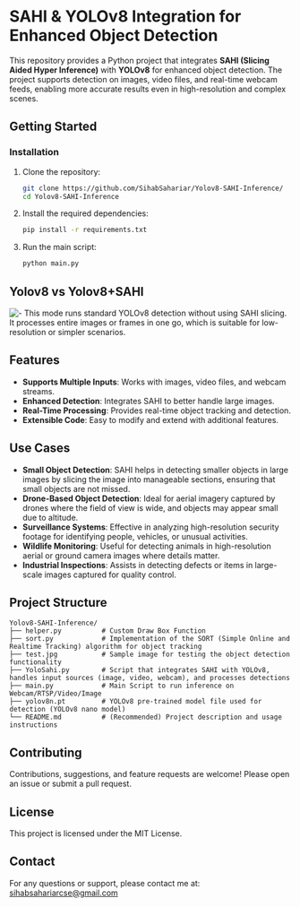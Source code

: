 
# SAHI & YOLOv8 Integration for Enhanced Object Detection

This repository provides a Python project that integrates **SAHI (Slicing Aided Hyper Inference)** with **YOLOv8** for enhanced object detection. The project supports detection on images, video files, and real-time webcam feeds, enabling more accurate results even in high-resolution and complex scenes.

## Getting Started

### Installation

1. Clone the repository:
   ```bash
   git clone https://github.com/SihabSahariar/Yolov8-SAHI-Inference/
   cd Yolov8-SAHI-Inference
2. Install the required dependencies:
	 ```bash
	pip install -r requirements.txt
3. Run the main script:
	 ```bash
	 python main.py
## Yolov8 vs Yolov8+SAHI

![-   This mode runs standard YOLOv8 detection without using SAHI slicing. It processes entire images or frames in one go, which is suitable for low-resolution or simpler scenarios.](https://cdn-ilcabpl.nitrocdn.com/XTpGTaZWYQSxctfMHQPVOQKOsBspWTQi/assets/images/optimized/rev-a0beb67/learnopencv.com/wp-content/uploads/2023/06/result-2-1.jpg)

## Features

-   **Supports Multiple Inputs**: Works with images, video files, and webcam streams.
-   **Enhanced Detection**: Integrates SAHI to better handle large images.
-   **Real-Time Processing**: Provides real-time object tracking and detection.
-   **Extensible Code**: Easy to modify and extend with additional features.

## Use Cases

-   **Small Object Detection**: SAHI helps in detecting smaller objects in large images by slicing the image into manageable sections, ensuring that small objects are not missed.
-   **Drone-Based Object Detection**: Ideal for aerial imagery captured by drones where the field of view is wide, and objects may appear small due to altitude.
-   **Surveillance Systems**: Effective in analyzing high-resolution security footage for identifying people, vehicles, or unusual activities.
-   **Wildlife Monitoring**: Useful for detecting animals in high-resolution aerial or ground camera images where details matter.
-   **Industrial Inspections**: Assists in detecting defects or items in large-scale images captured for quality control.
## Project Structure

    Yolov8-SAHI-Inference/
    ├── helper.py          # Custom Draw Box Function
    ├── sort.py            # Implementation of the SORT (Simple Online and Realtime Tracking) algorithm for object tracking
    ├── test.jpg           # Sample image for testing the object detection functionality
    ├── YoloSahi.py        # Script that integrates SAHI with YOLOv8, handles input sources (image, video, webcam), and processes detections
    ├── main.py            # Main Script to run inference on Webcam/RTSP/Video/Image
    ├── yolov8n.pt         # YOLOv8 pre-trained model file used for detection (YOLOv8 nano model)
    └── README.md          # (Recommended) Project description and usage instructions
  
## Contributing
Contributions, suggestions, and feature requests are welcome! Please open an issue or submit a pull request.
## License
This project is licensed under the MIT License. 
## Contact
For any questions or support, please contact me at: sihabsahariarcse@gmail.com
